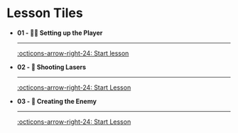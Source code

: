 # Lesson Tiles



<div class="grid cards" markdown>

-   __01 - 👨‍🚀 Setting up the Player__ 

    ---

    [:octicons-arrow-right-24: Start lesson](1.0_Setting_up_the_Player.md)

-   __02 - 🔫 Shooting Lasers__

    ---

    [:octicons-arrow-right-24: Start Lesson](2.0_Shooting_Lasers.md)

-   __03 - 👾 Creating the Enemy__

    ---

    [:octicons-arrow-right-24: Start Lesson](3.0_Adding_Enemies.md)

</div>